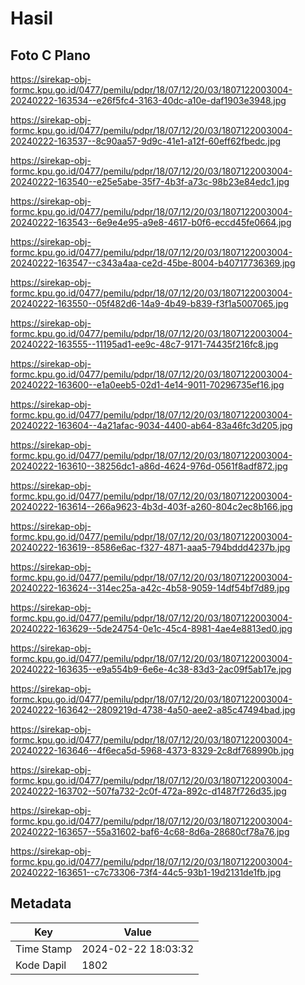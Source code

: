 # Hasil

## Foto C Plano

https://sirekap-obj-formc.kpu.go.id/0477/pemilu/pdpr/18/07/12/20/03/1807122003004-20240222-163534--e26f5fc4-3163-40dc-a10e-daf1903e3948.jpg

https://sirekap-obj-formc.kpu.go.id/0477/pemilu/pdpr/18/07/12/20/03/1807122003004-20240222-163537--8c90aa57-9d9c-41e1-a12f-60eff62fbedc.jpg

https://sirekap-obj-formc.kpu.go.id/0477/pemilu/pdpr/18/07/12/20/03/1807122003004-20240222-163540--e25e5abe-35f7-4b3f-a73c-98b23e84edc1.jpg

https://sirekap-obj-formc.kpu.go.id/0477/pemilu/pdpr/18/07/12/20/03/1807122003004-20240222-163543--6e9e4e95-a9e8-4617-b0f6-eccd45fe0664.jpg

https://sirekap-obj-formc.kpu.go.id/0477/pemilu/pdpr/18/07/12/20/03/1807122003004-20240222-163547--c343a4aa-ce2d-45be-8004-b40717736369.jpg

https://sirekap-obj-formc.kpu.go.id/0477/pemilu/pdpr/18/07/12/20/03/1807122003004-20240222-163550--05f482d6-14a9-4b49-b839-f3f1a5007065.jpg

https://sirekap-obj-formc.kpu.go.id/0477/pemilu/pdpr/18/07/12/20/03/1807122003004-20240222-163555--11195ad1-ee9c-48c7-9171-74435f216fc8.jpg

https://sirekap-obj-formc.kpu.go.id/0477/pemilu/pdpr/18/07/12/20/03/1807122003004-20240222-163600--e1a0eeb5-02d1-4e14-9011-70296735ef16.jpg

https://sirekap-obj-formc.kpu.go.id/0477/pemilu/pdpr/18/07/12/20/03/1807122003004-20240222-163604--4a21afac-9034-4400-ab64-83a46fc3d205.jpg

https://sirekap-obj-formc.kpu.go.id/0477/pemilu/pdpr/18/07/12/20/03/1807122003004-20240222-163610--38256dc1-a86d-4624-976d-0561f8adf872.jpg

https://sirekap-obj-formc.kpu.go.id/0477/pemilu/pdpr/18/07/12/20/03/1807122003004-20240222-163614--266a9623-4b3d-403f-a260-804c2ec8b166.jpg

https://sirekap-obj-formc.kpu.go.id/0477/pemilu/pdpr/18/07/12/20/03/1807122003004-20240222-163619--8586e6ac-f327-4871-aaa5-794bddd4237b.jpg

https://sirekap-obj-formc.kpu.go.id/0477/pemilu/pdpr/18/07/12/20/03/1807122003004-20240222-163624--314ec25a-a42c-4b58-9059-14df54bf7d89.jpg

https://sirekap-obj-formc.kpu.go.id/0477/pemilu/pdpr/18/07/12/20/03/1807122003004-20240222-163629--5de24754-0e1c-45c4-8981-4ae4e8813ed0.jpg

https://sirekap-obj-formc.kpu.go.id/0477/pemilu/pdpr/18/07/12/20/03/1807122003004-20240222-163635--e9a554b9-6e6e-4c38-83d3-2ac09f5ab17e.jpg

https://sirekap-obj-formc.kpu.go.id/0477/pemilu/pdpr/18/07/12/20/03/1807122003004-20240222-163642--2809219d-4738-4a50-aee2-a85c47494bad.jpg

https://sirekap-obj-formc.kpu.go.id/0477/pemilu/pdpr/18/07/12/20/03/1807122003004-20240222-163646--4f6eca5d-5968-4373-8329-2c8df768990b.jpg

https://sirekap-obj-formc.kpu.go.id/0477/pemilu/pdpr/18/07/12/20/03/1807122003004-20240222-163702--507fa732-2c0f-472a-892c-d1487f726d35.jpg

https://sirekap-obj-formc.kpu.go.id/0477/pemilu/pdpr/18/07/12/20/03/1807122003004-20240222-163657--55a31602-baf6-4c68-8d6a-28680cf78a76.jpg

https://sirekap-obj-formc.kpu.go.id/0477/pemilu/pdpr/18/07/12/20/03/1807122003004-20240222-163651--c7c73306-73f4-44c5-93b1-19d2131de1fb.jpg


## Metadata

| Key        | Value               |
| ---------- | ------------------- |
| Time Stamp | 2024-02-22 18:03:32 |
| Kode Dapil | 1802                |



